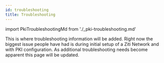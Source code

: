 ```yaml
---
id: troubleshooting
title: Troubleshooting
---
```


import PkiTroubleshootingMd from './_pki-troubleshooting.md'

This is where troubleshooting information will be added. Right now the biggest issue people have had is during initial
setup of a Ziti Network and with PKI configuration. As additional troubleshooting needs become apparent this page will
be updated.

<PkiTroubleshootingMd />

